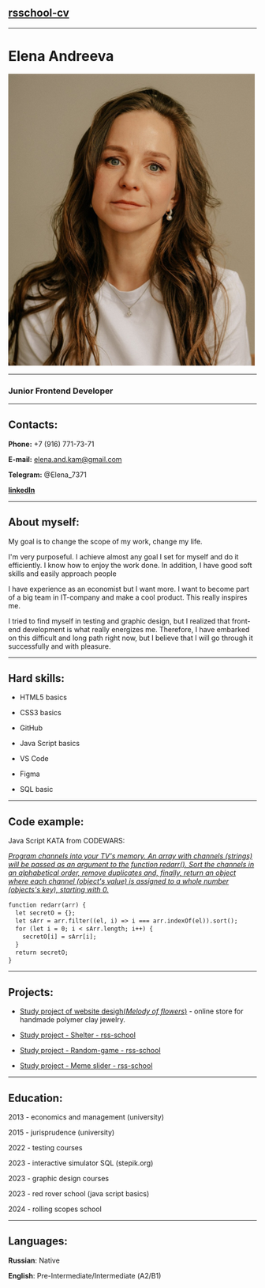 ## [rsschool-cv](https://elen7371.github.io/rsschool-cv/cv)

---

# **Elena Andreeva**

![Andreeva Elena](AndreevaElena.png)

---

### Junior Frontend Developer

---

## **Contacts**:

**Phone:** +7 (916) 771-73-71

**E-mail:** elena.and.kam@gmail.com

**Telegram:** @Elena_7371

[**linkedIn**](https://www.linkedin.com/in/elen-andreeva-abab16289/)

---

## **About myself**:

My goal is to change the scope of my work, change my life.

I'm very purposeful. I achieve almost any goal I set for myself and do it efficiently. I know how to enjoy the work done. In addition, I have good soft skills and easily approach people

I have experience as an economist but I want more. I want to become part of a big team in IT-company and make a cool product. This really inspires me.

I tried to find myself in testing and graphic design, but I realized that front-end development is what really energizes me. Therefore, I have embarked on this difficult and long path right now, but I believe that I will go through it successfully and with pleasure.

---

## **Hard skills**:

- HTML5 basics

- CSS3 basics

- GitHub

- Java Script basics

- VS Code

- Figma

- SQL basic

---

## **Code example**:

Java Script KATA from CODEWARS:

[_Program channels into your TV's memory. An array with channels (strings) will be passed as an argument to the function redarr(). Sort the channels in an alphabetical order, remove duplicates and, finally, return an object where each channel (object's value) is assigned to a whole number (objects's key), starting with 0._](https://www.codewars.com/kata/5836dce6966f8d1d43000007)

```
function redarr(arr) {
  let secretO = {};
  let sArr = arr.filter((el, i) => i === arr.indexOf(el)).sort();
  for (let i = 0; i < sArr.length; i++) {
    secretO[i] = sArr[i];
  }
  return secretO;
}
```

---

## **Projects**:

- [Study project of website desigh(_Melody of flowers_)](https://www.figma.com/design/zMOxSXzELpNAVj7vDYeGu6/Website-design%3A-Melody-of-flowers?node-id=0-1&t=avGnezwMKztp96nI-1) - online store for handmade polymer clay jewelry.

- [Study project - Shelter - rss-school](https://elen7371.github.io/shelter/shelter/pages/main/)

- [Study project - Random-game - rss-school](https://elen7371.github.io/shelter/random-game/)

- [Study project - Meme slider - rss-school](https://elen7371.github.io/cssMemeSlider/cssMemeSlider/)

---

## **Education**:

2013 - economics and management (university)

2015 - jurisprudence (university)

2022 - testing courses

2023 - interactive simulator SQL (stepik.org)

2023 - graphic design courses

2023 - red rover school (java script basics)

2024 - rolling scopes school

---

## **Languages**:

**Russian**: Native

**English**: Pre-Intermediate/Intermediate (А2/B1)